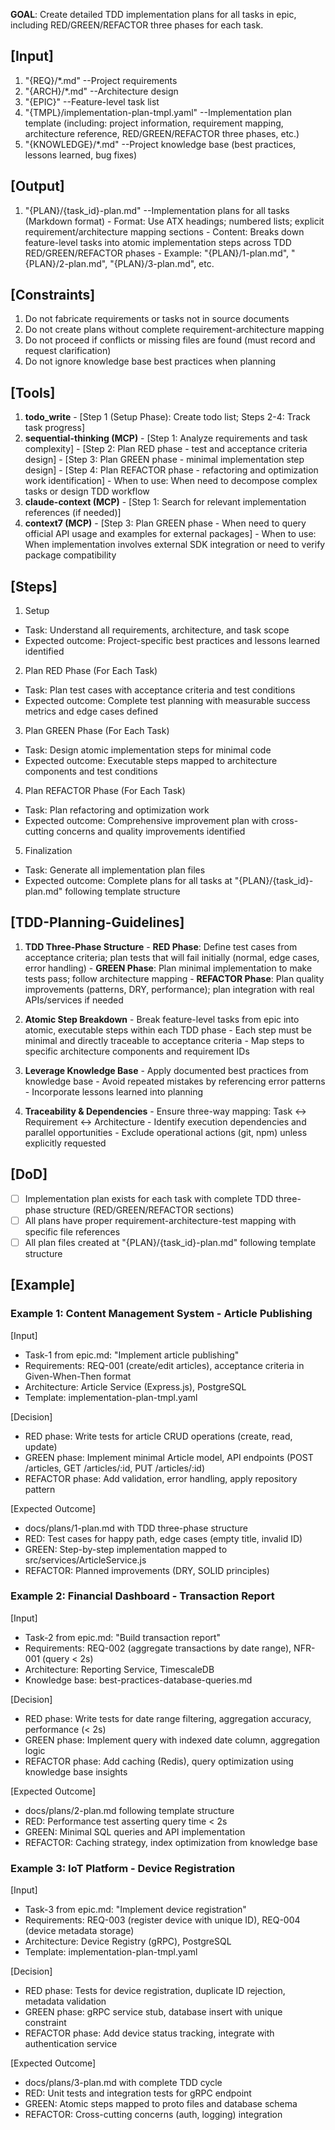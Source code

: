 **GOAL**: Create detailed TDD implementation plans for all tasks in epic, including RED/GREEN/REFACTOR three phases for each task.

## [Input]
  1. "{REQ}/*.md" --Project requirements
  2. "{ARCH}/*.md" --Architecture design
  3. "{EPIC}" --Feature-level task list
  4. "{TMPL}/implementation-plan-tmpl.yaml" --Implementation plan template (including: project information, requirement mapping, architecture reference, RED/GREEN/REFACTOR three phases, etc.)
  5. "{KNOWLEDGE}/*.md" --Project knowledge base (best practices, lessons learned, bug fixes)

## [Output]
  1. "{PLAN}/{task_id}-plan.md" --Implementation plans for all tasks (Markdown format)
    - Format: Use ATX headings; numbered lists; explicit requirement/architecture mapping sections
    - Content: Breaks down feature-level tasks into atomic implementation steps across TDD RED/GREEN/REFACTOR phases
    - Example: "{PLAN}/1-plan.md", "{PLAN}/2-plan.md", "{PLAN}/3-plan.md", etc.

## [Constraints]
  1. Do not fabricate requirements or tasks not in source documents
  2. Do not create plans without complete requirement-architecture mapping
  3. Do not proceed if conflicts or missing files are found (must record and request clarification)
  4. Do not ignore knowledge base best practices when planning

## [Tools]
  1. **todo_write**
    - [Step 1 (Setup Phase): Create todo list; Steps 2-4: Track task progress]
  2. **sequential-thinking (MCP)**
    - [Step 1: Analyze requirements and task complexity]
    - [Step 2: Plan RED phase - test and acceptance criteria design]
    - [Step 3: Plan GREEN phase - minimal implementation step design]
    - [Step 4: Plan REFACTOR phase - refactoring and optimization work identification]
    - When to use: When need to decompose complex tasks or design TDD workflow
  3. **claude-context (MCP)**
    - [Step 1: Search for relevant implementation references (if needed)]
  4. **context7 (MCP)**
    - [Step 3: Plan GREEN phase - When need to query official API usage and examples for external packages]
    - When to use: When implementation involves external SDK integration or need to verify package compatibility

## [Steps]
  1. Setup
  - Task: Understand all requirements, architecture, and task scope
  - Expected outcome: Project-specific best practices and lessons learned identified

  2. Plan RED Phase (For Each Task)
  - Task: Plan test cases with acceptance criteria and test conditions
  - Expected outcome: Complete test planning with measurable success metrics and edge cases defined

  3. Plan GREEN Phase (For Each Task)
  - Task: Design atomic implementation steps for minimal code
  - Expected outcome: Executable steps mapped to architecture components and test conditions

  4. Plan REFACTOR Phase (For Each Task)
  - Task: Plan refactoring and optimization work
  - Expected outcome: Comprehensive improvement plan with cross-cutting concerns and quality improvements identified

  5. Finalization
  - Task: Generate all implementation plan files
  - Expected outcome: Complete plans for all tasks at "{PLAN}/{task_id}-plan.md" following template structure

## [TDD-Planning-Guidelines]
  1. **TDD Three-Phase Structure**
    - **RED Phase**: Define test cases from acceptance criteria; plan tests that will fail initially (normal, edge cases, error handling)
    - **GREEN Phase**: Plan minimal implementation to make tests pass; follow architecture mapping
    - **REFACTOR Phase**: Plan quality improvements (patterns, DRY, performance); plan integration with real APIs/services if needed
  
  2. **Atomic Step Breakdown**
    - Break feature-level tasks from epic into atomic, executable steps within each TDD phase
    - Each step must be minimal and directly traceable to acceptance criteria
    - Map steps to specific architecture components and requirement IDs
  
  3. **Leverage Knowledge Base**
    - Apply documented best practices from knowledge base
    - Avoid repeated mistakes by referencing error patterns
    - Incorporate lessons learned into planning
  
  4. **Traceability & Dependencies**
    - Ensure three-way mapping: Task ↔ Requirement ↔ Architecture
    - Identify execution dependencies and parallel opportunities
    - Exclude operational actions (git, npm) unless explicitly requested

## [DoD]
  - [ ] Implementation plan exists for each task with complete TDD three-phase structure (RED/GREEN/REFACTOR sections)
  - [ ] All plans have proper requirement-architecture-test mapping with specific file references
  - [ ] All plan files created at "{PLAN}/{task_id}-plan.md" following template structure

## [Example]

### Example 1: Content Management System - Article Publishing
[Input]
- Task-1 from epic.md: "Implement article publishing"
- Requirements: REQ-001 (create/edit articles), acceptance criteria in Given-When-Then format
- Architecture: Article Service (Express.js), PostgreSQL
- Template: implementation-plan-tmpl.yaml

[Decision]
- RED phase: Write tests for article CRUD operations (create, read, update)
- GREEN phase: Implement minimal Article model, API endpoints (POST /articles, GET /articles/:id, PUT /articles/:id)
- REFACTOR phase: Add validation, error handling, apply repository pattern

[Expected Outcome]
- docs/plans/1-plan.md with TDD three-phase structure
- RED: Test cases for happy path, edge cases (empty title, invalid ID)
- GREEN: Step-by-step implementation mapped to src/services/ArticleService.js
- REFACTOR: Planned improvements (DRY, SOLID principles)

### Example 2: Financial Dashboard - Transaction Report
[Input]
- Task-2 from epic.md: "Build transaction report"
- Requirements: REQ-002 (aggregate transactions by date range), NFR-001 (query < 2s)
- Architecture: Reporting Service, TimescaleDB
- Knowledge base: best-practices-database-queries.md

[Decision]
- RED phase: Write tests for date range filtering, aggregation accuracy, performance (< 2s)
- GREEN phase: Implement query with indexed date column, aggregation logic
- REFACTOR phase: Add caching (Redis), query optimization using knowledge base insights

[Expected Outcome]
- docs/plans/2-plan.md following template structure
- RED: Performance test asserting query time < 2s
- GREEN: Minimal SQL queries and API implementation
- REFACTOR: Caching strategy, index optimization from knowledge base

### Example 3: IoT Platform - Device Registration
[Input]
- Task-3 from epic.md: "Implement device registration"
- Requirements: REQ-003 (register device with unique ID), REQ-004 (device metadata storage)
- Architecture: Device Registry (gRPC), PostgreSQL
- Template: implementation-plan-tmpl.yaml

[Decision]
- RED phase: Tests for device registration, duplicate ID rejection, metadata validation
- GREEN phase: gRPC service stub, database insert with unique constraint
- REFACTOR phase: Add device status tracking, integrate with authentication service

[Expected Outcome]
- docs/plans/3-plan.md with complete TDD cycle
- RED: Unit tests and integration tests for gRPC endpoint
- GREEN: Atomic steps mapped to proto files and database schema
- REFACTOR: Cross-cutting concerns (auth, logging) integration

